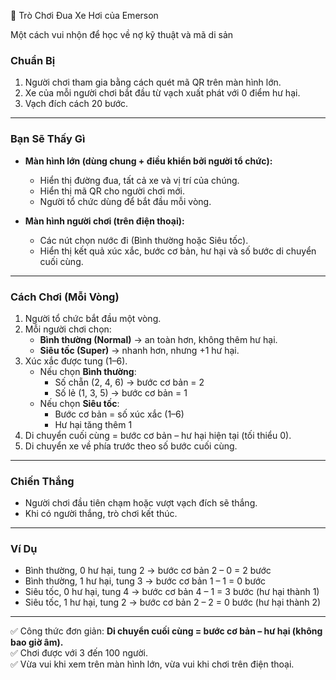 🎲 Trò Chơi Đua Xe Hơi của Emerson

Một cách vui nhộn để học về nợ kỹ thuật và mã di sản

### Chuẩn Bị
1. Người chơi tham gia bằng cách quét mã QR trên màn hình lớn.  
2. Xe của mỗi người chơi bắt đầu từ vạch xuất phát với 0 điểm hư hại.  
3. Vạch đích cách 20 bước.  

---

### Bạn Sẽ Thấy Gì
- **Màn hình lớn (dùng chung + điều khiển bởi người tổ chức):**  
  - Hiển thị đường đua, tất cả xe và vị trí của chúng.  
  - Hiển thị mã QR cho người chơi mới.  
  - Người tổ chức dùng để bắt đầu mỗi vòng.  

- **Màn hình người chơi (trên điện thoại):**  
  - Các nút chọn nước đi (Bình thường hoặc Siêu tốc).  
  - Hiển thị kết quả xúc xắc, bước cơ bản, hư hại và số bước di chuyển cuối cùng.  

---

### Cách Chơi (Mỗi Vòng)
1. Người tổ chức bắt đầu một vòng.  
2. Mỗi người chơi chọn:  
   - **Bình thường (Normal)** → an toàn hơn, không thêm hư hại.  
   - **Siêu tốc (Super)** → nhanh hơn, nhưng +1 hư hại.  
3. Xúc xắc được tung (1–6).  
   - Nếu chọn **Bình thường**:  
     - Số chẵn (2, 4, 6) → bước cơ bản = 2  
     - Số lẻ (1, 3, 5) → bước cơ bản = 1  
   - Nếu chọn **Siêu tốc**:  
     - Bước cơ bản = số xúc xắc (1–6)  
     - Hư hại tăng thêm 1  
4. Di chuyển cuối cùng = bước cơ bản – hư hại hiện tại (tối thiểu 0).  
5. Di chuyển xe về phía trước theo số bước cuối cùng.  

---

### Chiến Thắng
- Người chơi đầu tiên chạm hoặc vượt vạch đích sẽ thắng.  
- Khi có người thắng, trò chơi kết thúc.  

---

### Ví Dụ
- Bình thường, 0 hư hại, tung 2 → bước cơ bản 2 – 0 = 2 bước  
- Bình thường, 1 hư hại, tung 3 → bước cơ bản 1 – 1 = 0 bước  
- Siêu tốc, 0 hư hại, tung 4 → bước cơ bản 4 – 1 = 3 bước (hư hại thành 1)  
- Siêu tốc, 1 hư hại, tung 2 → bước cơ bản 2 – 2 = 0 bước (hư hại thành 2)  

---

✅ Công thức đơn giản: **Di chuyển cuối cùng = bước cơ bản – hư hại (không bao giờ âm).**  
✅ Chơi được với 3 đến 100 người.  
✅ Vừa vui khi xem trên màn hình lớn, vừa vui khi chơi trên điện thoại.  
